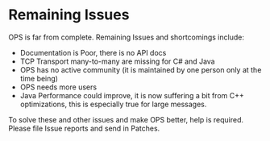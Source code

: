# Remaining Issues #

OPS is far from complete. Remaining Issues and shortcomings include:

  * Documentation is Poor, there is no API docs
  * TCP Transport many-to-many are missing for C# and Java
  * OPS has no active community (it is maintained by one person only at the time being)
  * OPS needs more users
  * Java Performance could improve, it is now suffering a bit from C++ optimizations, this is especially true for large messages.

To solve these and other issues and make OPS better, help is required. Please file Issue reports and send in Patches.

